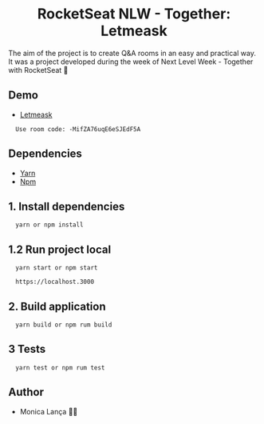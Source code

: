 <h1 align="center">RocketSeat NLW - Together: Letmeask</h1>

The aim of the project is to create Q&A rooms in an easy and practical way. It was a project developed during the week of Next Level Week - Together with RocketSeat 🚀

## Demo
- [Letmeask](https://letmeask-25a0f.web.app/)
```
  Use room code: -MifZA76uqE6eSJEdF5A
```

## Dependencies
- [Yarn](https://classic.yarnpkg.com/en/docs/install/#windows-stable)
- [Npm](https://docs.npmjs.com/cli/v7/commands/npm-install)

## 1. Install dependencies
```
  yarn or npm install
```

## 1.2 Run project local 
```
  yarn start or npm start
```

```
  https://localhost.3000
```

## 2. Build application
```
  yarn build or npm rum build
```

## 3 Tests
```
  yarn test or npm rum test
```

## Author
- Monica Lança 👋🏻
